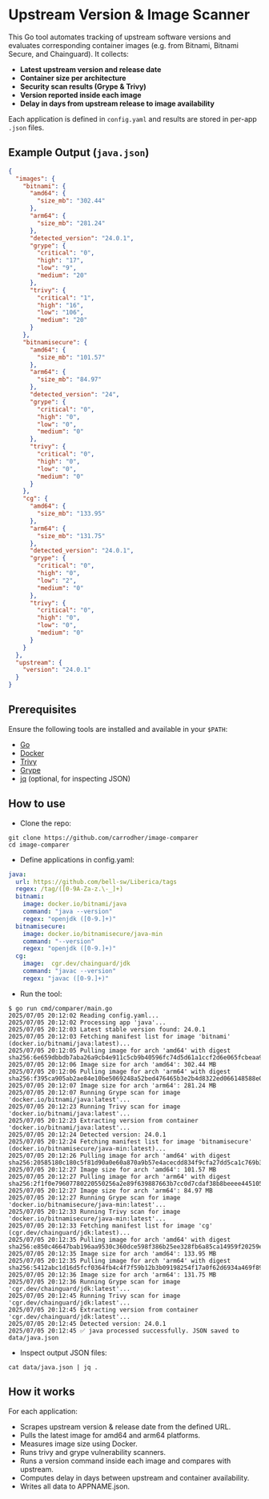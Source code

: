 # Upstream Version & Image Scanner

This Go tool automates tracking of upstream software versions and evaluates corresponding container images (e.g. from Bitnami, Bitnami Secure, and Chainguard). It collects:
- **Latest upstream version and release date**
- **Container size per architecture**
- **Security scan results (Grype & Trivy)**
- **Version reported inside each image**
- **Delay in days from upstream release to image availability**

Each application is defined in `config.yaml` and results are stored in per-app `.json` files.

## Example Output (`java.json`)

```json
{
  "images": {
    "bitnami": {
      "amd64": {
        "size_mb": "302.44"
      },
      "arm64": {
        "size_mb": "281.24"
      },
      "detected_version": "24.0.1",
      "grype": {
        "critical": "0",
        "high": "17",
        "low": "9",
        "medium": "20"
      },
      "trivy": {
        "critical": "1",
        "high": "16",
        "low": "106",
        "medium": "20"
      }
    },
    "bitnamisecure": {
      "amd64": {
        "size_mb": "101.57"
      },
      "arm64": {
        "size_mb": "84.97"
      },
      "detected_version": "24",
      "grype": {
        "critical": "0",
        "high": "0",
        "low": "0",
        "medium": "0"
      },
      "trivy": {
        "critical": "0",
        "high": "0",
        "low": "0",
        "medium": "0"
      }
    },
    "cg": {
      "amd64": {
        "size_mb": "133.95"
      },
      "arm64": {
        "size_mb": "131.75"
      },
      "detected_version": "24.0.1",
      "grype": {
        "critical": "0",
        "high": "0",
        "low": "2",
        "medium": "0"
      },
      "trivy": {
        "critical": "0",
        "high": "0",
        "low": "0",
        "medium": "0"
      }
    }
  },
  "upstream": {
    "version": "24.0.1"
  }
}
```

## Prerequisites

Ensure the following tools are installed and available in your `$PATH`:
- [Go](https://github.com/golang/go)
- [Docker](https://www.docker.com/get-started/)
- [Trivy](https://github.com/aquasecurity/trivy)
- [Grype](https://github.com/anchore/grype)
- [jq](https://github.com/jqlang/jq) (optional, for inspecting JSON)

## How to use

- Clone the repo:
```
git clone https://github.com/carrodher/image-comparer
cd image-comparer
```

- Define applications in config.yaml:
```yaml
java:
  url: https://github.com/bell-sw/Liberica/tags
  regex: /tag/([0-9A-Za-z.\-_]+)
  bitnami:
    image: docker.io/bitnami/java
    command: "java --version"
    regex: "openjdk ([0-9.]+)"
  bitnamisecure:
    image: docker.io/bitnamisecure/java-min
    command: "--version"
    regex: "openjdk ([0-9.]+)"
  cg:
    image:  cgr.dev/chainguard/jdk
    command: "javac --version"
    regex: "javac ([0-9.]+)"
```

- Run the tool:
```console
$ go run cmd/comparer/main.go
2025/07/05 20:12:02 Reading config.yaml...
2025/07/05 20:12:02 Processing app 'java'...
2025/07/05 20:12:03 Latest stable version found: 24.0.1
2025/07/05 20:12:03 Fetching manifest list for image 'bitnami' (docker.io/bitnami/java:latest)...
2025/07/05 20:12:05 Pulling image for arch 'amd64' with digest sha256:6e659dbbdb7aba26a9cb4e911c5cb9b40596fc74d5d61a1ccf2d6e065fcbeaa9...
2025/07/05 20:12:06 Image size for arch 'amd64': 302.44 MB
2025/07/05 20:12:06 Pulling image for arch 'arm64' with digest sha256:f395ca905ab2ae84e10be5069248a52bed476465b3e2b4d8322ed066148588e0...
2025/07/05 20:12:07 Image size for arch 'arm64': 281.24 MB
2025/07/05 20:12:07 Running Grype scan for image 'docker.io/bitnami/java:latest'...
2025/07/05 20:12:23 Running Trivy scan for image 'docker.io/bitnami/java:latest'...
2025/07/05 20:12:23 Extracting version from container 'docker.io/bitnami/java:latest'...
2025/07/05 20:12:24 Detected version: 24.0.1
2025/07/05 20:12:24 Fetching manifest list for image 'bitnamisecure' (docker.io/bitnamisecure/java-min:latest)...
2025/07/05 20:12:26 Pulling image for arch 'amd64' with digest sha256:20585180c180c5f81d90a0e60a870a9b57e4acecdd834f9cfa27dd5ca1c769b3...
2025/07/05 20:12:27 Image size for arch 'amd64': 101.57 MB
2025/07/05 20:12:27 Pulling image for arch 'arm64' with digest sha256:2f1f0e79607780220550256a2e89f639887663b7cc0d7cdaf38b8beeee445105...
2025/07/05 20:12:27 Image size for arch 'arm64': 84.97 MB
2025/07/05 20:12:27 Running Grype scan for image 'docker.io/bitnamisecure/java-min:latest'...
2025/07/05 20:12:33 Running Trivy scan for image 'docker.io/bitnamisecure/java-min:latest'...
2025/07/05 20:12:33 Fetching manifest list for image 'cg' (cgr.dev/chainguard/jdk:latest)...
2025/07/05 20:12:35 Pulling image for arch 'amd64' with digest sha256:e850c46647bab196aa9530c360dce598f386b25ee328fb6a85ca14959f20259e...
2025/07/05 20:12:35 Image size for arch 'amd64': 133.95 MB
2025/07/05 20:12:35 Pulling image for arch 'arm64' with digest sha256:5412abc1d16d5fcf0364fb4c4f7f59b12b3b09198254f17a0f62d6934a469f89...
2025/07/05 20:12:36 Image size for arch 'arm64': 131.75 MB
2025/07/05 20:12:36 Running Grype scan for image 'cgr.dev/chainguard/jdk:latest'...
2025/07/05 20:12:45 Running Trivy scan for image 'cgr.dev/chainguard/jdk:latest'...
2025/07/05 20:12:45 Extracting version from container 'cgr.dev/chainguard/jdk:latest'...
2025/07/05 20:12:45 Detected version: 24.0.1
2025/07/05 20:12:45 ✅ java processed successfully. JSON saved to data/java.json
```

- Inspect output JSON files:
```
cat data/java.json | jq .
```

## How it works

For each application:
- Scrapes upstream version & release date from the defined URL.
- Pulls the latest image for amd64 and arm64 platforms.
- Measures image size using Docker.
- Runs trivy and grype vulnerability scanners.
- Runs a version command inside each image and compares with upstream.
- Computes delay in days between upstream and container availability.
- Writes all data to APPNAME.json.

